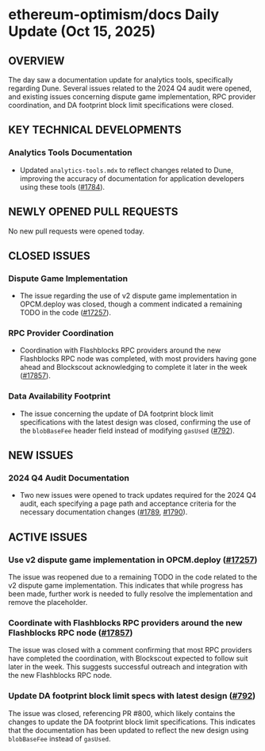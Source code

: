 # ethereum-optimism/docs Daily Update (Oct 15, 2025)
## OVERVIEW 
The day saw a documentation update for analytics tools, specifically regarding Dune. Several issues related to the 2024 Q4 audit were opened, and existing issues concerning dispute game implementation, RPC provider coordination, and DA footprint block limit specifications were closed.

## KEY TECHNICAL DEVELOPMENTS

### Analytics Tools Documentation
- Updated `analytics-tools.mdx` to reflect changes related to Dune, improving the accuracy of documentation for application developers using these tools ([#1784](https://github.com/ethereum-optimism/docs/pull/1784)).

## NEWLY OPENED PULL REQUESTS
No new pull requests were opened today.

## CLOSED ISSUES

### Dispute Game Implementation
- The issue regarding the use of v2 dispute game implementation in OPCM.deploy was closed, though a comment indicated a remaining TODO in the code ([#17257](https://github.com/ethereum-optimism/docs/issues/17257)).

### RPC Provider Coordination
- Coordination with Flashblocks RPC providers around the new Flashblocks RPC node was completed, with most providers having gone ahead and Blockscout acknowledging to complete it later in the week ([#17857](https://github.com/ethereum-optimism/docs/issues/17857)).

### Data Availability Footprint
- The issue concerning the update of DA footprint block limit specifications with the latest design was closed, confirming the use of the `blobBaseFee` header field instead of modifying `gasUsed` ([#792](https://github.com/ethereum-optimism/docs/issues/792)).

## NEW ISSUES

### 2024 Q4 Audit Documentation
- Two new issues were opened to track updates required for the 2024 Q4 audit, each specifying a page path and acceptance criteria for the necessary documentation changes ([#1789](https://github.com/ethereum-optimism/docs/issues/1789), [#1790](https://github.com/ethereum-optimism/docs/issues/1790)).

## ACTIVE ISSUES

### Use v2 dispute game implementation in OPCM.deploy ([#17257](https://github.com/ethereum-optimism/docs/issues/17257))
The issue was reopened due to a remaining TODO in the code related to the v2 dispute game implementation. This indicates that while progress has been made, further work is needed to fully resolve the implementation and remove the placeholder.

### Coordinate with Flashblocks RPC providers around the new Flashblocks RPC node ([#17857](https://github.com/ethereum-optimism/docs/issues/17857))
The issue was closed with a comment confirming that most RPC providers have completed the coordination, with Blockscout expected to follow suit later in the week. This suggests successful outreach and integration with the new Flashblocks RPC node.

### Update DA footprint block limit specs with latest design ([#792](https://github.com/ethereum-optimism/docs/issues/792))
The issue was closed, referencing PR #800, which likely contains the changes to update the DA footprint block limit specifications. This indicates that the documentation has been updated to reflect the new design using `blobBaseFee` instead of `gasUsed`.